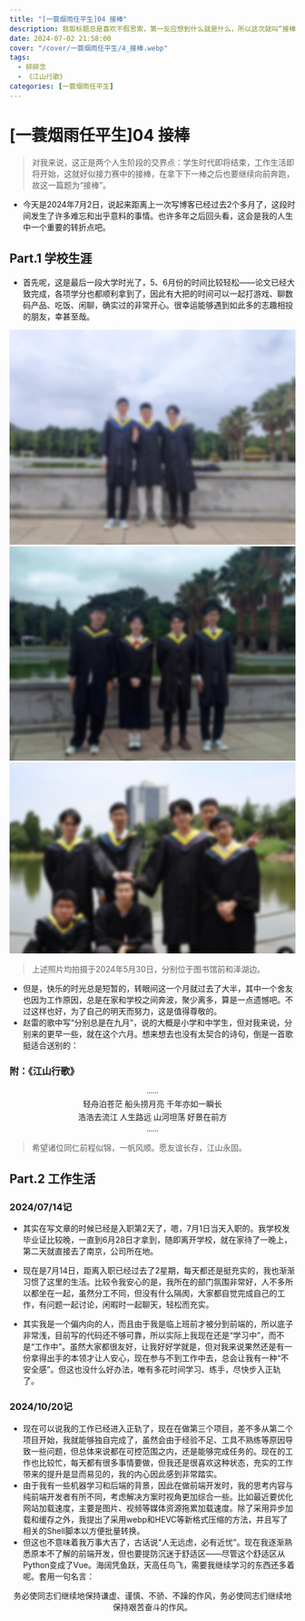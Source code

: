 ```yaml
---
title: "[一蓑烟雨任平生]04 接棒"
description: 我取标题总是喜欢不假思索，第一反应想到什么就是什么，所以这次就叫“接棒”。
date: 2024-07-02 21:58:00
cover: "/cover/一蓑烟雨任平生/4_接棒.webp"
tags:
  - 碎碎念
  - 《江山行歌》
categories: [一蓑烟雨任平生]
---
```


# [一蓑烟雨任平生]04 接棒

> 对我来说，这正是两个人生阶段的交界点：学生时代即将结束，工作生活即将开始，这就好似接力赛中的接棒，在拿下下一棒之后也要继续向前奔跑，故这一篇题为“接棒”。

* 今天是2024年7月2日，说起来距离上一次写博客已经过去2个多月了，这段时间发生了许多难忘和出乎意料的事情。也许多年之后回头看，这会是我的人生中一个重要的转折点吧。

## Part.1 学校生涯

* 首先呢，这是最后一段大学时光了，5、6月份的时间比较轻松——论文已经大致完成，各项学分也都顺利拿到了，因此有大把的时间可以一起打游戏、聊数码产品、吃饭、闲聊，确实过的非常开心。很幸运能够遇到如此多的志趣相投的朋友，幸甚至哉。

![好舍友](./Roommates.webp)
![好友](./Friends.webp)
![好伙计](./Guys.webp)

> 上述照片均拍摄于2024年5月30日，分别位于图书馆前和泽湖边。

* 但是，快乐的时光总是短暂的，转眼间这一个月就过去了大半，其中一个舍友也因为工作原因，总是在家和学校之间奔波，聚少离多，算是一点遗憾吧。不过这样也好，为了自己的明天而努力，这是值得尊敬的。
* 赵雷的歌中写“分别总是在九月”，说的大概是小学和中学生，但对我来说，分别来的更早一些，就在这个六月。想来想去也没有太契合的诗句，倒是一首歌挺适合送别的：

### 附：《江山行歌》

<p style="font-family: LXGW WenKai Screen; text-align: center; margin: 0.25em;">......</p>
<p style="font-family: LXGW WenKai Screen; text-align: center; margin: 0.25em;">轻舟泊苍茫 船头捞月亮 千年亦如一瞬长</p>
<p style="font-family: LXGW WenKai Screen; text-align: center; margin: 0.25em;">浩浩去流江 人生路远 山河坦荡 好景在前方</p>
<p style="font-family: LXGW WenKai Screen; text-align: center; margin: 0.25em;">......</p>

> 希望诸位同仁前程似锦，一帆风顺。愿友谊长存，江山永固。

## Part.2 工作生活

### 2024/07/14记

* 其实在写文章的时候已经是入职第2天了，嗯，7月1日当天入职的。我学校发毕业证比较晚，一直到6月28日才拿到，随即离开学校，就在家待了一晚上，第二天就直接去了南京，公司所在地。

* 现在是7月14日，距离入职已经过去了2星期，每天都还是挺充实的，我也渐渐习惯了这里的生活。比较令我安心的是，我所在的部门氛围非常好，人不多所以都坐在一起，虽然分工不同，但没有什么隔阂，大家都自觉完成自己的工作，有问题一起讨论，闲暇时一起聊天，轻松而充实。
* 其实我是一个偏内向的人，而且由于我是临上班前才被分到前端的，所以底子非常浅，目前写的代码还不够可靠，所以实际上我现在还是“学习中”，而不是“工作中”。虽然大家都很友好，让我好好学就是，但对我来说果然还是有一份拿得出手的本领才让人安心，现在参与不到工作中去，总会让我有一种“不安全感”。但这也没什么好办法，唯有多花时间学习、练手，尽快步入正轨了。

### 2024/10/20记

* 现在可以说我的工作已经进入正轨了，现在在做第三个项目，差不多从第二个项目开始，我就能够独自完成了，虽然会由于经验不足、工具不熟练等原因导致一些问题，但总体来说都在可控范围之内，还是能够完成任务的。现在的工作也比较忙，每天都有很多事情要做，但我还是很喜欢这种状态，充实的工作带来的提升是显而易见的，我的内心因此感到非常踏实。
* 由于我有一些机器学习和后端的背景，因此在做前端开发时，我的思考内容与纯前端开发者有所不同，考虑解决方案时视角更加综合一些。比如最近要优化网站加载速度，主要是图片、视频等媒体资源拖累加载速度。除了采用异步加载和缓存之外，我提出了采用webp和HEVC等新格式压缩的方法，并且写了相关的Shell脚本以方便批量转换。
* 但这也不意味着我万事大吉了，古话说“人无远虑，必有近忧”。现在我逐渐熟悉原本不了解的前端开发，但也要提防沉迷于舒适区——尽管这个舒适区从Python变成了Vue。海阔凭鱼跃，天高任鸟飞，需要我继续学习的东西还多着呢。套用一句名言：

<p style="font-family: LXGW WenKai Screen; text-align: center; margin: 0.25em;">
务必使同志们继续地保持谦虚、谨慎、不骄、不躁的作风，务必使同志们继续地保持艰苦奋斗的作风。
</p>

